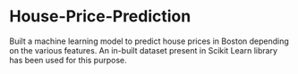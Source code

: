 # House-Price-Prediction
Built a machine learning model to predict house prices in Boston depending on the various features. An in-built dataset present in Scikit Learn library has been used for this purpose.
